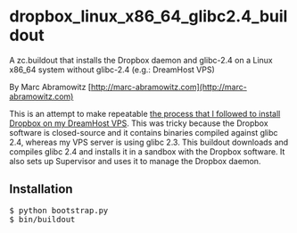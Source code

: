 # dropbox_linux_x86_64_glibc2.4_buildout
A zc.buildout that installs the Dropbox daemon and glibc-2.4 on a Linux x86_64 system without glibc-2.4 (e.g.: DreamHost VPS)

By Marc Abramowitz [http://marc-abramowitz.com](http://marc-abramowitz.com)

This is an attempt to make repeatable [the process that I followed to install Dropbox on my DreamHost VPS](http://marc-abramowitz.com/archives/2011/04/19/running-dropbox-on-dreamhost/). This was tricky because the Dropbox software is closed-source and it contains binaries compiled against glibc 2.4, whereas my VPS server is using glibc 2.3. This buildout downloads and compiles glibc 2.4 and installs it in a sandbox with the Dropbox software. It also sets up Supervisor and uses it to manage the Dropbox daemon.

## Installation

<pre>
$ python bootstrap.py
$ bin/buildout
</pre>
